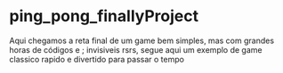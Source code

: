 # ping_pong_finallyProject
Aqui chegamos a reta final de um game bem simples, mas com grandes horas de códigos e ; invisiveis rsrs, segue aqui um exemplo de game classico rapido e divertido para passar o tempo
